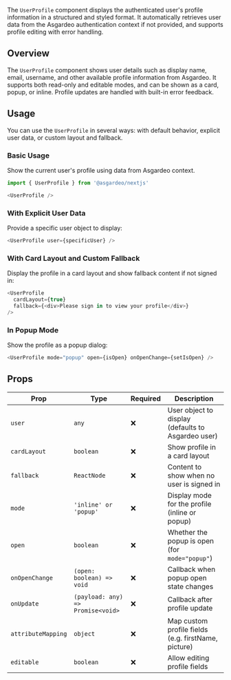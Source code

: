 The `UserProfile` component displays the authenticated user's profile information in a structured and styled format. It automatically retrieves user data from the Asgardeo authentication context if not provided, and supports profile editing with error handling.

## Overview

The `UserProfile` component shows user details such as display name, email, username, and other available profile information from Asgardeo. It supports both read-only and editable modes, and can be shown as a card, popup, or inline. Profile updates are handled with built-in error feedback.

## Usage

You can use the `UserProfile` in several ways: with default behavior, explicit user data, or custom layout and fallback.

### Basic Usage

Show the current user's profile using data from Asgardeo context.

```javascript title="UserProfile Example"
import { UserProfile } from '@asgardeo/nextjs'

<UserProfile />
```

### With Explicit User Data

Provide a specific user object to display:

```javascript title="Explicit User"
<UserProfile user={specificUser} />
```

### With Card Layout and Custom Fallback

Display the profile in a card layout and show fallback content if not signed in:

```javascript title="Card Layout & Fallback"
<UserProfile
  cardLayout={true}
  fallback={<div>Please sign in to view your profile</div>}
/>
```

### In Popup Mode

Show the profile as a popup dialog:

```javascript title="Popup Mode"
<UserProfile mode="popup" open={isOpen} onOpenChange={setIsOpen} />
```

## Props

| Prop             | Type        | Required | Description                                         |
|------------------|-------------|----------|-----------------------------------------------------|
| `user`           | `any`       | ❌       | User object to display (defaults to Asgardeo user)  |
| `cardLayout`     | `boolean`   | ❌       | Show profile in a card layout                       |
| `fallback`       | `ReactNode` | ❌       | Content to show when no user is signed in           |
| `mode`           | `'inline' or 'popup'` | ❌ | Display mode for the profile (inline or popup)      |
| `open`           | `boolean`   | ❌       | Whether the popup is open (for `mode="popup"`)      |
| `onOpenChange`   | `(open: boolean) => void` | ❌ | Callback when popup open state changes              |
| `onUpdate`       | `(payload: any) => Promise<void>` | ❌ | Callback after profile update                       |
| `attributeMapping` | `object`  | ❌       | Map custom profile fields (e.g. firstName, picture) |
| `editable`       | `boolean`   | ❌       | Allow editing profile fields                        |
